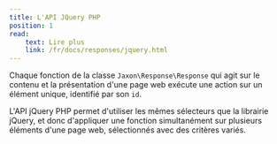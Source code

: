 ```yaml
---
title: L'API JQuery PHP
position: 1
read:
    text: Lire plus
    link: /fr/docs/responses/jquery.html
---
```


Chaque fonction de la classe `Jaxon\Response\Response` qui agit sur le contenu et la présentation d'une page web exécute une action sur un élément unique, identifié par son `id`.

L'API jQuery PHP permet d'utiliser les mêmes sélecteurs que la librairie jQuery, et donc d'appliquer une fonction simultanément sur plusieurs éléments d'une page web, sélectionnés avec des critères variés.
